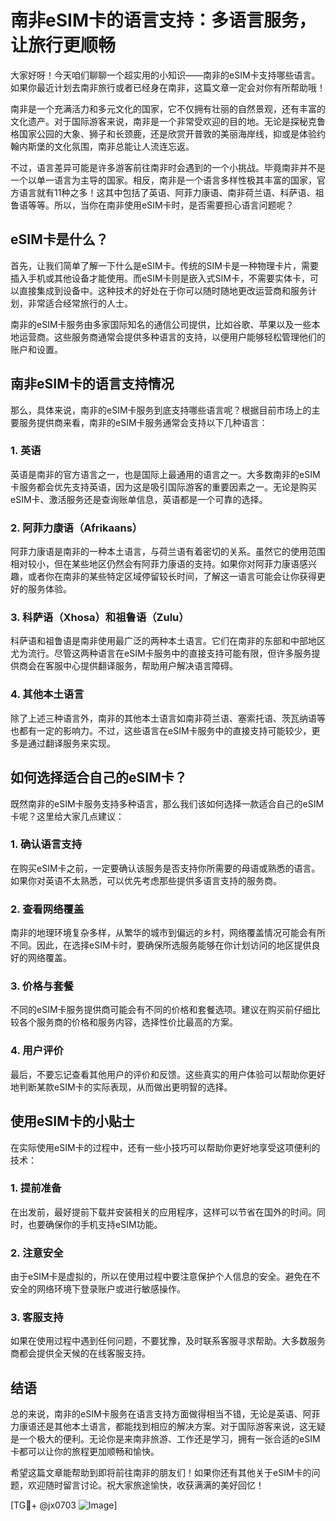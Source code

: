 # 南非eSIM卡的语言支持：多语言服务，让旅行更顺畅

大家好呀！今天咱们聊聊一个超实用的小知识——南非的eSIM卡支持哪些语言。如果你最近计划去南非旅行或者已经身在南非，这篇文章一定会对你有所帮助哦！

南非是一个充满活力和多元文化的国家，它不仅拥有壮丽的自然景观，还有丰富的文化遗产。对于国际游客来说，南非是一个非常受欢迎的目的地。无论是探秘克鲁格国家公园的大象、狮子和长颈鹿，还是欣赏开普敦的美丽海岸线，抑或是体验约翰内斯堡的文化氛围，南非总能让人流连忘返。

不过，语言差异可能是许多游客前往南非时会遇到的一个小挑战。毕竟南非并不是一个以单一语言为主导的国家。相反，南非是一个语言多样性极其丰富的国家，官方语言就有11种之多！这其中包括了英语、阿菲力康语、南非荷兰语、科萨语、祖鲁语等等。所以，当你在南非使用eSIM卡时，是否需要担心语言问题呢？

## eSIM卡是什么？

首先，让我们简单了解一下什么是eSIM卡。传统的SIM卡是一种物理卡片，需要插入手机或其他设备才能使用。而eSIM卡则是嵌入式SIM卡，不需要实体卡，可以直接集成到设备中。这种技术的好处在于你可以随时随地更改运营商和服务计划，非常适合经常旅行的人士。

南非的eSIM卡服务由多家国际知名的通信公司提供，比如谷歌、苹果以及一些本地运营商。这些服务商通常会提供多种语言的支持，以便用户能够轻松管理他们的账户和设置。

## 南非eSIM卡的语言支持情况

那么，具体来说，南非的eSIM卡服务到底支持哪些语言呢？根据目前市场上的主要服务提供商来看，南非的eSIM卡服务通常会支持以下几种语言：

### 1. 英语
英语是南非的官方语言之一，也是国际上最通用的语言之一。大多数南非的eSIM卡服务都会优先支持英语，因为这是吸引国际游客的重要因素之一。无论是购买eSIM卡、激活服务还是查询账单信息，英语都是一个可靠的选择。

### 2. 阿菲力康语（Afrikaans）
阿菲力康语是南非的一种本土语言，与荷兰语有着密切的关系。虽然它的使用范围相对较小，但在某些地区仍然会有阿菲力康语的支持。如果你对阿菲力康语感兴趣，或者你在南非的某些特定区域停留较长时间，了解这一语言可能会让你获得更好的服务体验。

### 3. 科萨语（Xhosa）和祖鲁语（Zulu）
科萨语和祖鲁语是南非使用最广泛的两种本土语言。它们在南非的东部和中部地区尤为流行。尽管这两种语言在eSIM卡服务中的直接支持可能有限，但许多服务提供商会在客服中心提供翻译服务，帮助用户解决语言障碍。

### 4. 其他本土语言
除了上述三种语言外，南非的其他本土语言如南非荷兰语、塞索托语、茨瓦纳语等也都有一定的影响力。不过，这些语言在eSIM卡服务中的直接支持可能较少，更多是通过翻译服务来实现。

## 如何选择适合自己的eSIM卡？

既然南非的eSIM卡服务支持多种语言，那么我们该如何选择一款适合自己的eSIM卡呢？这里给大家几点建议：

### 1. 确认语言支持
在购买eSIM卡之前，一定要确认该服务是否支持你所需要的母语或熟悉的语言。如果你对英语不太熟悉，可以优先考虑那些提供多语言支持的服务商。

### 2. 查看网络覆盖
南非的地理环境复杂多样，从繁华的城市到偏远的乡村，网络覆盖情况可能会有所不同。因此，在选择eSIM卡时，要确保所选服务能够在你计划访问的地区提供良好的网络覆盖。

### 3. 价格与套餐
不同的eSIM卡服务提供商可能会有不同的价格和套餐选项。建议在购买前仔细比较各个服务商的价格和服务内容，选择性价比最高的方案。

### 4. 用户评价
最后，不要忘记查看其他用户的评价和反馈。这些真实的用户体验可以帮助你更好地判断某款eSIM卡的实际表现，从而做出更明智的选择。

## 使用eSIM卡的小贴士

在实际使用eSIM卡的过程中，还有一些小技巧可以帮助你更好地享受这项便利的技术：

### 1. 提前准备
在出发前，最好提前下载并安装相关的应用程序，这样可以节省在国外的时间。同时，也要确保你的手机支持eSIM功能。

### 2. 注意安全
由于eSIM卡是虚拟的，所以在使用过程中要注意保护个人信息的安全。避免在不安全的网络环境下登录账户或进行敏感操作。

### 3. 客服支持
如果在使用过程中遇到任何问题，不要犹豫，及时联系客服寻求帮助。大多数服务商都会提供全天候的在线客服支持。

## 结语

总的来说，南非的eSIM卡服务在语言支持方面做得相当不错，无论是英语、阿菲力康语还是其他本土语言，都能找到相应的解决方案。对于国际游客来说，这无疑是一个极大的便利。无论你是来南非旅游、工作还是学习，拥有一张合适的eSIM卡都可以让你的旅程更加顺畅和愉快。

希望这篇文章能帮助到即将前往南非的朋友们！如果你还有其他关于eSIM卡的问题，欢迎随时留言讨论。祝大家旅途愉快，收获满满的美好回忆！

[TG💪+ @jx0703 ![Image](https://github.com/user-attachments/assets/dbca1d08-cadb-493c-b0ec-ad6f7a83f270)]